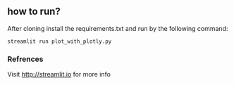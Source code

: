 ## how to run?
After cloning install the requirements.txt
and run by the following command:
```
streamlit run plot_with_plotly.py
```

### Refrences
Visit http://streamlit.io for more info
